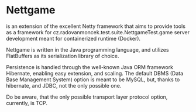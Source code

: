 # Nettgame

is an extension of the excellent Netty framework that aims to provide tools as a framework for
cz.radovanmoncek.test.suite.NettgameTest.game server development meant for containerized runtime (Docker).

Nettgame is written in the Java programming language, and utilizes FlatBuffers as its 
serialization library of choice.

Persistence is handled through the well-known Java ORM framework Hibernate, enabling easy
extension, and scaling. The default DBMS (Data Base Management System) option is meant to be MySQL,
but, thanks to hibernate, and JDBC, not the only possible one.

Do be aware, that the only possible transport layer protocol option, currently, is TCP.
